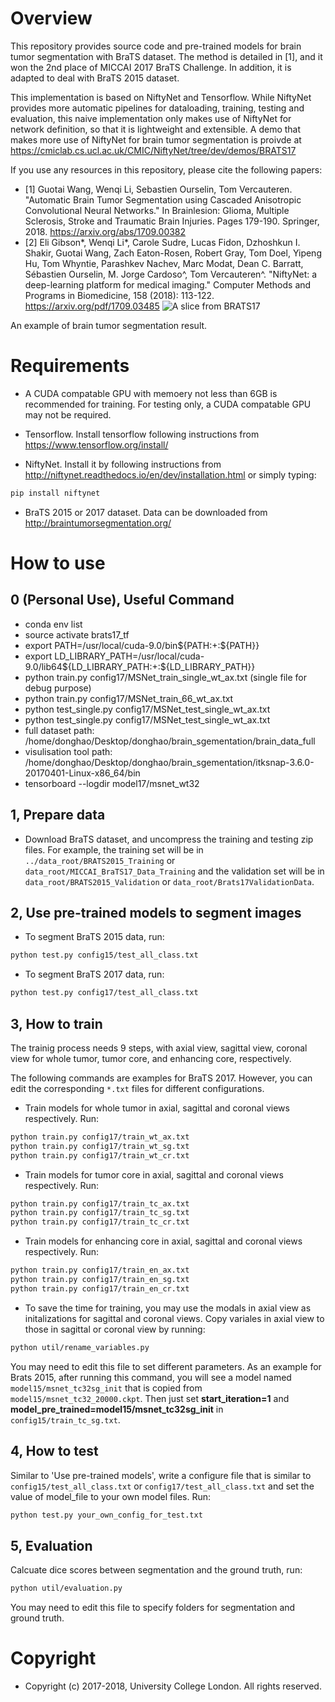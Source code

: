 # Overview
This repository provides source code and pre-trained models for brain tumor segmentation with BraTS dataset. The method is detailed in [1], and it won the 2nd place of MICCAI 2017 BraTS Challenge. In addition, it is adapted to deal with BraTS 2015 dataset.

This implementation is based on NiftyNet and Tensorflow. While NiftyNet provides more automatic pipelines for dataloading, training, testing and evaluation, this naive implementation only makes use of NiftyNet for network definition, so that it is lightweight and extensible. A demo that makes more use of NiftyNet for brain tumor segmentation is proivde at
https://cmiclab.cs.ucl.ac.uk/CMIC/NiftyNet/tree/dev/demos/BRATS17

If you use any resources in this repository, please cite the following papers:

* [1] Guotai Wang, Wenqi Li, Sebastien Ourselin, Tom Vercauteren. "Automatic Brain Tumor Segmentation using Cascaded Anisotropic Convolutional Neural Networks." In Brainlesion: Glioma, Multiple Sclerosis, Stroke and Traumatic Brain Injuries. Pages 179-190. Springer, 2018. https://arxiv.org/abs/1709.00382
* [2] Eli Gibson*, Wenqi Li*, Carole Sudre, Lucas Fidon, Dzhoshkun I. Shakir, Guotai Wang, Zach Eaton-Rosen, Robert Gray, Tom Doel, Yipeng Hu, Tom Whyntie, Parashkev Nachev, Marc Modat, Dean C. Barratt, Sébastien Ourselin, M. Jorge Cardoso^, Tom Vercauteren^.
"NiftyNet: a deep-learning platform for medical imaging." Computer Methods and Programs in Biomedicine, 158 (2018): 113-122. https://arxiv.org/pdf/1709.03485
![A slice from BRATS17](./data/example_seg.png)

An example of brain tumor segmentation result.

# Requirements
* A CUDA compatable GPU with memoery not less than 6GB is recommended for training. For testing only, a CUDA compatable GPU may not be required.

* Tensorflow. Install tensorflow following instructions from https://www.tensorflow.org/install/

* NiftyNet. Install it by following instructions from http://niftynet.readthedocs.io/en/dev/installation.html or simply typing:
```bash
pip install niftynet
```

* BraTS 2015 or 2017 dataset. Data can be downloaded from http://braintumorsegmentation.org/

# How to use
## 0 (Personal Use), Useful Command
* conda env list
* source activate brats17_tf
* export PATH=/usr/local/cuda-9.0/bin${PATH:+:${PATH}}
* export LD_LIBRARY_PATH=/usr/local/cuda-9.0/lib64${LD_LIBRARY_PATH:+:${LD_LIBRARY_PATH}}
* python train.py config17/MSNet_train_single_wt_ax.txt (single file for debug purpose)
* python train.py config17/MSNet_train_66_wt_ax.txt
* python test_single.py config17/MSNet_test_single_wt_ax.txt
* python test_single.py config17/MSNet_test_single_wt_ax.txt
* full dataset path: /home/donghao/Desktop/donghao/brain_sgementation/brain_data_full
* visulisation tool path: /home/donghao/Desktop/donghao/brain_sgementation/itksnap-3.6.0-20170401-Linux-x86_64/bin
* tensorboard --logdir model17/msnet_wt32

## 1, Prepare data
* Download BraTS dataset, and uncompress the training and testing zip files. For example, the training set will be in `../data_root/BRATS2015_Training` or `data_root/MICCAI_BraTS17_Data_Training` and the validation set will be in `data_root/BRATS2015_Validation` or `data_root/Brats17ValidationData`.

## 2, Use pre-trained models to segment images
* To segment BraTS 2015 data, run:

```bash
python test.py config15/test_all_class.txt
```
* To segment BraTS 2017 data, run:

```bash 
python test.py config17/test_all_class.txt
```


## 3, How to train
The trainig process needs 9 steps, with axial view, sagittal view, coronal view for whole tumor, tumor core, and enhancing core, respectively.

The following commands are examples for BraTS 2017. However, you can edit the corresponding `*.txt` files for different configurations.

* Train models for whole tumor in axial, sagittal and coronal views respectively. Run: 

```bash
python train.py config17/train_wt_ax.txt
python train.py config17/train_wt_sg.txt
python train.py config17/train_wt_cr.txt
```
* Train models for tumor core in axial, sagittal and coronal views respectively. Run: 

```bash
python train.py config17/train_tc_ax.txt
python train.py config17/train_tc_sg.txt
python train.py config17/train_tc_cr.txt
```
* Train models for enhancing core in axial, sagittal and coronal views respectively. Run: 

```bash
python train.py config17/train_en_ax.txt
python train.py config17/train_en_sg.txt
python train.py config17/train_en_cr.txt
```

* To save the time for training, you may use the modals in axial view as initalizations for sagittal and coronal views. Copy variales in axial view to those in sagittal or coronal view by running:

```bash
python util/rename_variables.py
```

You may need to edit this file to set different parameters. As an example for Brats 2015, after running this command, you will see a model named `model15/msnet_tc32sg_init` that is copied from `model15/msnet_tc32_20000.ckpt`. Then just set **start_iteration=1** and **model_pre_trained=model15/msnet_tc32sg_init** in `config15/train_tc_sg.txt`. 

## 4, How to test
Similar to 'Use pre-trained models', write a configure file that is similar to `config15/test_all_class.txt` or `config17/test_all_class.txt` and 
set the value of model_file to your own model files. Run:
```bash
python test.py your_own_config_for_test.txt
```

## 5, Evaluation
Calcuate dice scores between segmentation and the ground truth, run:
```bash
python util/evaluation.py
```
You may need to edit this file to  specify folders for segmentation and ground truth. 

# Copyright
* Copyright (c) 2017-2018, University College London. All rights reserved.

